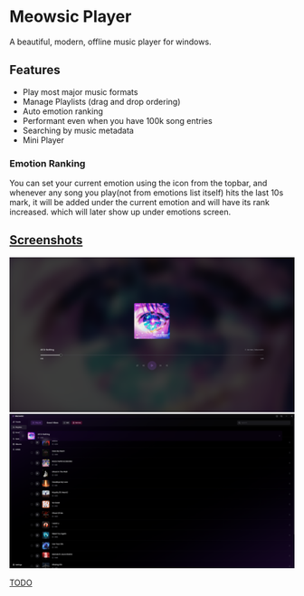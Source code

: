 # Meowsic Player

A beautiful, modern, offline music player for windows.

## Features

- Play most major music formats
- Manage Playlists (drag and drop ordering)
- Auto emotion ranking
- Performant even when you have 100k song entries
- Searching by music metadata
- Mini Player

### Emotion Ranking

You can set your current emotion using the icon from the topbar, and whenever any song you play(not from emotions list itself) hits the last 10s mark, it will be added under the current emotion and will have its rank increased. which will later show up under emotions screen.



## [Screenshots](./screenshots/index.md)

![](./screenshots/player-maximized-1.png)
![](./screenshots/playlist-reorder.png)


[TODO](./TODO.md)